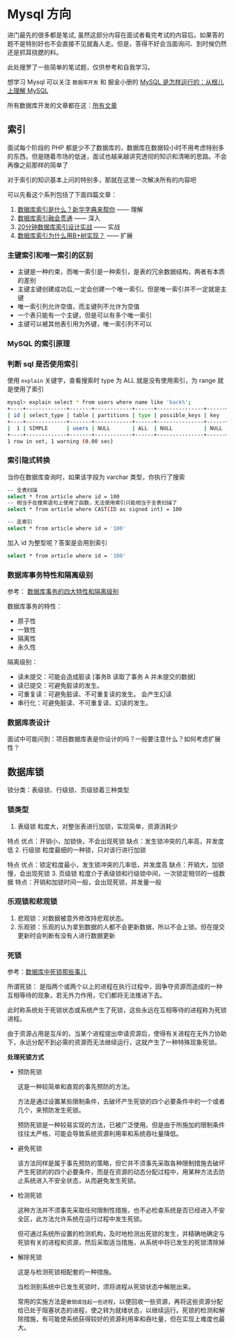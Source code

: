 # Mysql 方向

进门最先的很多都是笔试, 虽然这部分内容在面试者看完考试的内容后。如果答的题不是特别好也不会直接不见就轰人走。但是，答得不好会当面询问、到时候仍然还是抓耳挠腮的料。

此处搜罗了一些简单的笔试题，仅供参考和自我学习。

想学习 Mysql 可以关注 `数据库开发` 和 掘金小册的 [MySQL 是怎样运行的：从根儿上理解 MySQL](https://juejin.im/book/5bffcbc9f265da614b11b731)

所有数据库开发的文章都在这：[所有文章](http://w.itcodemonkey.com/article/21.html?v=1)

## 索引

面试每个阶段的 PHP 都是少不了数据库的，数据库在数据较小时不用考虑特别多的东西。但是随着市场的低迷，面试也越来越讲究透彻的知识和清晰的思路。不会再像之前那样的简单了

对于索引的知识基本上问的特别多，那就在这里一次解决所有的内容吧

可以先看这个系列包括了下面四篇文章：

1. [数据库索引是什么？新华字典来帮你](https://juejin.im/post/5c67be206fb9a049b13ebdbe#) —— 理解
2. [数据库索引融会贯通](https://juejin.im/post/5c67becf6fb9a049a42f9420) —— 深入
3. [20分钟数据库索引设计实战](https://juejin.im/post/5c67bf296fb9a049a81fdbde) —— 实战
4. [数据库索引为什么用B+树实现？](https://juejin.im/post/5c67bf756fb9a049e4133cd9) —— 扩展

### 主键索引和唯一索引的区别

- 主键是一种约束，而唯一索引是一种索引，是表的冗余数据结构，两者有本质的差别
- 主键主键创建成功后,一定会创建一个唯一索引。但是唯一索引并不一定就是主键
- 唯一索引列允许空值，而主键列不允许为空值
- 一个表只能有一个主键，但是可以有多个唯一索引
- 主键可以被其他表引用为外键，唯一索引列不可以

### MySQL 的索引原理

### 判断 sql 是否使用索引

使用 `explain` 关键字，查看搜索时 type 为 ALL 就是没有使用索引，为 range 就是使用了索引

```bash
mysql> explain select * from users where name like 'back%';
+----+-------------+-------+------------+------+---------------+------+---------+------+------+----------+-------------+
| id | select_type | table | partitions | type | possible_keys | key  | key_len | ref  | rows | filtered | Extra       |
+----+-------------+-------+------------+------+---------------+------+---------+------+------+----------+-------------+
|  1 | SIMPLE      | users | NULL       | ALL  | NULL          | NULL | NULL    | NULL |    1 |   100.00 | Using where |
+----+-------------+-------+------------+------+---------------+------+---------+------+------+----------+-------------+
1 row in set, 1 warning (0.00 sec)
```

### 索引隐式转换

当你在数据库查询时，如果该字段为 varchar 类型，你执行了搜索

```bash
-- 全表扫描
select * from article where id = 100
-- 相当于在搜索语句上使用了函数，无法使用索引只能相当于全表扫描了
select * from article where CAST(ID as signed int) = 100

-- 走索引
select * from article where id = '100'
```

加入 id 为整型呢？答案是会用到索引

```bash
select * from article where id = '100'
```

### 数据库事务特性和隔离级别

参考： [数据库事务的四大特性和隔离级别](https://www.jianshu.com/p/4963c5e038eb)

数据库事务的特性：

- 原子性
- 一致性
- 隔离性
- 永久性

隔离级别：

- 读未提交：可能会造成脏读 [事务B 读取了事务 A 并未提交的数据]
- 读已提交：可避免脏读的发生。
- 可重复读：可避免脏读、不可重复读的发生。 会产生幻读
- 串行化：可避免脏读、不可重复读、幻读的发生。



### 数据库表设计

面试中可能问到：项目数据库表是你设计的吗？一般要注意什么？如何考虑扩展性？



## 数据库锁

锁分类：表级锁、行级锁、页级锁着三种类型

### 锁类型

1. 表级锁
  粒度大，对整张表进行加锁，实现简单，资源消耗少

  特点
    优点：开销小，加锁快，不会出现死锁
    缺点：发生锁冲突的几率高，并发度低
2. 行级锁
  粒度最细的一种锁，只对该行进行加锁

  特点
    优点：锁定粒度最小，发生锁冲突的几率低，并发度高
    缺点：开销大，加锁慢，会出现死锁
3. 页级锁
  粒度介于表级锁和行级锁中间，一次锁定相邻的一组数据
  特点：开销和加锁时间一般，会出现死锁，并发量一般

### 乐观锁和悲观锁

1. 悲观锁：对数据被意外修改持悲观状态。
2. 乐观锁：乐观的认为拿到数据的人都不会更新数据，所以不会上锁。但在提交更新时会判断有没有人进行数据更新

### 死锁

参考：[数据库中死锁那些事儿](https://blog.csdn.net/eseaqyq/article/details/7795023 )

所谓死锁： 是指两个或两个以上的进程在执行过程中，因争夺资源而造成的一种互相等待的现象，若无外力作用，它们都将无法推进下去。

此时称系统处于死锁状态或系统产生了死锁，这些永远在互相等待的进程称为死锁进程。 

由于资源占用是互斥的，当某个进程提出申请资源后，使得有关进程在无外力协助下，永远分配不到必需的资源而无法继续运行，这就产生了一种特殊现象死锁。

**处理死锁方式**

- 预防死锁

  这是一种较简单和直观的事先预防的方法。
  
  方法是通过设置某些限制条件，去破坏产生死锁的四个必要条件中的一个或者几个，来预防发生死锁。
  
  预防死锁是一种较易实现的方法，已被广泛使用。但是由于所施加的限制条件往往太严格，可能会导致系统资源利用率和系统吞吐量降低。

- 避免死锁

  该方法同样是属于事先预防的策略，但它并不须事先采取各种限制措施去破坏产生死锁的的四个必要条件，而是在资源的动态分配过程中，用某种方法去防止系统进入不安全状态，从而避免发生死锁。

- 检测死锁

  这种方法并不须事先采取任何限制性措施，也不必检查系统是否已经进入不安全区，此方法允许系统在运行过程中发生死锁。
  
  但可通过系统所设置的检测机构，及时地检测出死锁的发生，并精确地确定与死锁有关的进程和资源，然后采取适当措施，从系统中将已发生的死锁清除掉

- 解除死锁

  这是与检测死锁相配套的一种措施。
  
  当检测到系统中已发生死锁时，须将进程从死锁状态中解脱出来。
  
  常用的实施方法是`撤销或挂起一些进程`，以便回收一些资源，再将这些资源分配给已处于阻塞状态的进程，使之转为就绪状态，以继续运行。死锁的检测和解除措施，有可能使系统获得较好的资源利用率和吞吐量，但在实现上难度也最大。